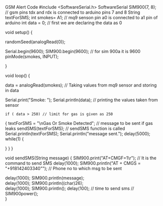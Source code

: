 GSM Alert Code 
#include <SoftwareSerial.h>
SoftwareSerial SIM900(7, 8); // gsm pins tdx and rdx is connected to arduino pins 7 and 8
String textForSMS;
int smokes= A1; // mq9 senson pin a0 is connected to a1 pin of arduino
int data = 0; // first we are declaring the data as 0


void setup() {


  randomSeed(analogRead(0));

  Serial.begin(9600);
 SIM900.begin(9600); // for sim 900a it is 9600
  pinMode(smokes, INPUT);

}

void loop() {

  data = analogRead(smokes); // Taking values from mq9 sensor and storing in data

  Serial.print("Smoke: ");
  Serial.println(data); // printing the values taken from sensor


	if ( data > 250) // limit for gas is given as 250
  {
	textForSMS =  "\nGas Or Smoke Detected";  // message to be sent if gas leaks
  sendSMS(textForSMS); // sendSMS function is called
  Serial.println(textForSMS);
  Serial.println("message sent.");
delay(5000);
while(1)
{

}
  }
}


void sendSMS(String message)
{
  SIM900.print("AT+CMGF=1\r");                 	// It is the command to send SMS
  delay(1000);
 SIM900.println("AT + CMGS = \"+918142403340\"");  // Phone no to which msg to be sent

  delay(1000);
  SIM900.println(message);                    	
  delay(1000);
  SIM900.println((char)26);                   	
  delay(1000);
  SIM900.println();
  delay(100);                                 	// time to send sms
 // SIM900power();                                  
}
